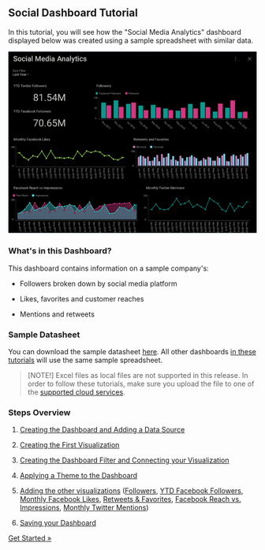 ## Social Dashboard Tutorial 

In this tutorial, you will see how the "Social Media Analytics"
dashboard displayed below was created using a sample spreadsheet with
similar data.

![SocialMediaAnalytics\_All](images/SocialMediaAnalytics_All.png)

### What's in this Dashboard?

This dashboard contains information on a sample company's:

  - Followers broken down by social media platform

  - Likes, favorites and customer reaches

  - Mentions and retweets

### Sample Datasheet

You can download the sample datasheet
[here](http://download.infragistics.com/reportplus/help/samples/Reveal_Dashboard_Tutorials.xlsx).
All other dashboards [in these tutorials](dashboard-tutorials.md) will use
the same sample spreadsheet.

>[NOTE!]
Excel files as local files are not supported in this release. In order
to follow these tutorials, make sure you upload the file to one of the
[supported cloud services](data-sources.md).

### Steps Overview

1.  [Creating the Dashboard and Adding a Data Source](Social-Starting-Creation-Process.md)

2.  [Creating the First Visualization](Social-Selecting-Data-Visualization.md)

3.  [Creating the Dashboard Filter and Connecting your Visualization](Social-Creating-Dashboard-Filter-Connecting-Visualization.md)

4.  [Applying a Theme to the Dashboard](Social-Applying-Theme.md)

5.  [Adding the other visualizations](Social-Adding-Other-Visualizations.md)
    ([Followers](social-adding-other-visualizations.html#followers), [YTD Facebook Followers](social-adding-other-visualizations#ytd-facebook-followers),
    [Monthly Facebook Likes](social-adding-other-visualizations.html#monthly-facebook-likes),
    [Retweets & Favorites](social-adding-other-visualizations.html#retweets-favorites),
    [Facebook Reach vs. Impressions](social-adding-other-visualizations.html#facebook-reach-impressions),
    [Monthly Twitter Mentions](social-adding-other-visualizations.html#monthly-twitter-mentions))

6.  [Saving your Dashboard](Social-Saving-Dashboard.md)


[Get Started »](Social-Starting-Creation-Process.md)

